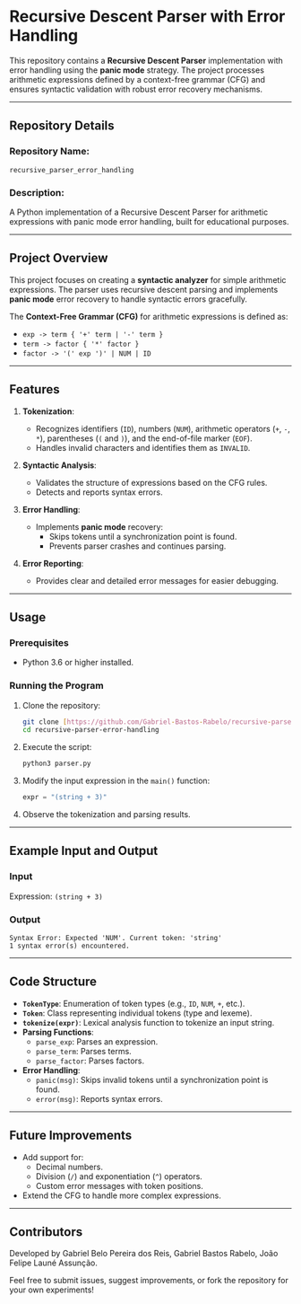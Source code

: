 # **Recursive Descent Parser with Error Handling**

This repository contains a **Recursive Descent Parser** implementation with error handling using the **panic mode** strategy. The project processes arithmetic expressions defined by a context-free grammar (CFG) and ensures syntactic validation with robust error recovery mechanisms.

---

## **Repository Details**

### Repository Name:  
`recursive_parser_error_handling`

### Description:  
A Python implementation of a Recursive Descent Parser for arithmetic expressions with panic mode error handling, built for educational purposes.

---

## **Project Overview**

This project focuses on creating a **syntactic analyzer** for simple arithmetic expressions. The parser uses recursive descent parsing and implements **panic mode** error recovery to handle syntactic errors gracefully. 

The **Context-Free Grammar (CFG)** for arithmetic expressions is defined as:

- `exp -> term { '+' term | '-' term }`
- `term -> factor { '*' factor }`
- `factor -> '(' exp ')' | NUM | ID`

---

## **Features**

1. **Tokenization**:
   - Recognizes identifiers (`ID`), numbers (`NUM`), arithmetic operators (`+`, `-`, `*`), parentheses (`(` and `)`), and the end-of-file marker (`EOF`).
   - Handles invalid characters and identifies them as `INVALID`.

2. **Syntactic Analysis**:
   - Validates the structure of expressions based on the CFG rules.
   - Detects and reports syntax errors.

3. **Error Handling**:
   - Implements **panic mode** recovery:
     - Skips tokens until a synchronization point is found.
     - Prevents parser crashes and continues parsing.

4. **Error Reporting**:
   - Provides clear and detailed error messages for easier debugging.

---

## **Usage**

### Prerequisites
- Python 3.6 or higher installed.

### Running the Program
1. Clone the repository:
   ```bash
   git clone [https://github.com/Gabriel-Bastos-Rabelo/recursive-parser-error-handling.git](https://github.com/GabrielBeloDev/recursive_parser_error_handling)
   cd recursive-parser-error-handling
   ```
2. Execute the script:
   ```bash
   python3 parser.py
   ```

3. Modify the input expression in the `main()` function:
   ```python
   expr = "(string + 3)"
   ```

4. Observe the tokenization and parsing results.

---

## **Example Input and Output**

### Input
Expression: `(string + 3)`

### Output
```plaintext
Syntax Error: Expected 'NUM'. Current token: 'string'
1 syntax error(s) encountered.
```

---

## **Code Structure**

- **`TokenType`**: Enumeration of token types (e.g., `ID`, `NUM`, `+`, etc.).
- **`Token`**: Class representing individual tokens (type and lexeme).
- **`tokenize(expr)`**: Lexical analysis function to tokenize an input string.
- **Parsing Functions**:
  - `parse_exp`: Parses an expression.
  - `parse_term`: Parses terms.
  - `parse_factor`: Parses factors.
- **Error Handling**:
  - `panic(msg)`: Skips invalid tokens until a synchronization point is found.
  - `error(msg)`: Reports syntax errors.

---

## **Future Improvements**

- Add support for:
  - Decimal numbers.
  - Division (`/`) and exponentiation (`^`) operators.
  - Custom error messages with token positions.
- Extend the CFG to handle more complex expressions.

---

## **Contributors**
Developed by Gabriel Belo Pereira dos Reis, Gabriel Bastos Rabelo, João Felipe Launé Assunção.

Feel free to submit issues, suggest improvements, or fork the repository for your own experiments!
